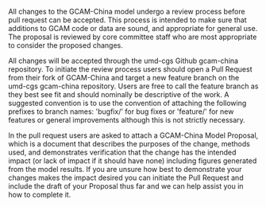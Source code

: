 All changes to the GCAM-China model undergo a review process before pull request can be accepted. This process is intended to make sure that additions to GCAM code or data are sound, and appropriate for general use. The proposal is reviewed by core committee staff who are most appropriate to consider the proposed changes.

All changes will be accepted through the umd-cgs Github gcam-china repository. To initiate the review process users should open a Pull Request from their fork of GCAM-China and target a new feature branch on the umd-cgs gcam-china repository. Users are free to call the feature branch as they best see fit and should nominally be descriptive of the work. A suggested convention is to use the convention of attaching the following prefixes to branch names: 'bugfix/' for bug fixes or 'feature/' for new features or general improvements although this is not strictly necessary.

In the pull request users are asked to attach a GCAM-China Model Proposal, which is a document that describes the purposes of the change, methods used, and demonstrates verification that the change has the intended impact (or lack of impact if it should have none) including figures generated from the model results. If you are unsure how best to demonstrate your changes makes the impact desired you can initiate the Pull Request and include the draft of your Proposal thus far and we can help assist you in how to complete it.